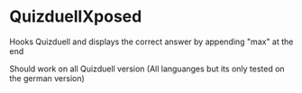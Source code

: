 # QuizduellXposed
Hooks Quizduell and displays the correct answer by appending "max" at the end

Should work on all Quizduell version (All languanges but its only tested on the german version)
